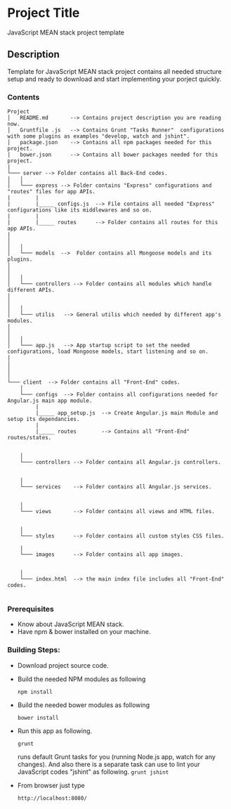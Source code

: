 # Project Title
JavaScript MEAN stack project template 


## Description 
Template for JavaScript MEAN stack project contains all needed structure setup and ready to download and start implementing your porject quickly.

### Contents

```
Project
│   README.md       --> Contains project description you are reading now.
│   Gruntfile .js   --> Contains Grunt "Tasks Runner"  configurations with some plugins as examples "develop, watch and jshint".
│   package.json    --> Contains all npm packages needed for this project.
|   bower.json      --> Contains all bower packages needed for this project. 
|   
└─── server --> Folder contains all Back-End codes.
│   │   
│   └─── express --> Folder contains "Express" configurations and "routes" files for app APIs.
|        |
|        |_____ configs.js  --> File contains all needed "Express" configurations like its middlewares and so on.
|        |
|        |_____ routes      --> Folder contains all routes for this app APIs.
|           
│       
│   │   
│   └─── models  -->  Folder contains all Mongoose models and its plugins.
│          
│       
│   │   
│   └─── controllers --> Folder contains all modules which handle different APIs.
│          
│       
│   │   
│   └─── utilis   --> General utilis which needed by different app's modules.
│          
│       
│   │   
│   └─── app.js   --> App startup script to set the needed configurations, load Mongoose models, start listening and so on. 
|
│          
│       
│   
└─── client  --> Folder contains all "Front-End" codes.
    │   
    └─── configs  --> Folder contains all configurations needed for Angular.js main app module.
         |
         |_____ app_setup.js  --> Create Angular.js main Module and setup its dependancies.
         |
         |_____ routes        --> Contains all "Front-End" routes/states.
           
       
    │   
    └─── controllers --> Folder contains all Angular.js controllers.
          
       
    │   
    └─── services    --> Folder contains all Angular.js services.
          
       
    │   
    └─── views       --> Folder contains all views and HTML files.
          
       
    │   
    └─── styles      --> Folder contains all custom styles CSS files.

    |
    └─── images      --> Folder contains all app images.
          
       
    │   
    └─── index.html  --> the main index file includes all "Front-End" codes.
           
```


### Prerequisites
* Know about JavaScript MEAN stack.
* Have npm & bower installed on your machine.

### Building Steps:

* Download project source code.

* Build the needed NPM modules as following
    ```
    npm install
    ```

* Build the needed bower modules as following
    ```
    bower install
    ```

* Run this app as following.
    ```
    grunt
    ```
    runs default Grunt tasks for you (running Node.js app, watch for any changes). And also there is a separate task can use to lint your JavaScript codes "jshint" as following.
        ```
        grunt jshint
        ```

* From browser just type 
    ```
    http://localhost:8080/
    ```






 